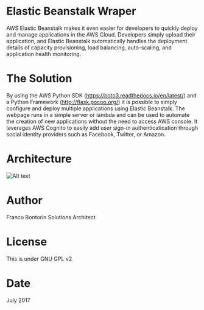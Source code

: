 # Elastic Beanstalk Wraper

AWS Elastic Beanstalk makes it even easier for developers to quickly deploy and manage applications in the AWS Cloud. Developers simply upload their application, and Elastic Beanstalk automatically handles the deployment details of capacity provisioning, load balancing, auto-scaling, and application health monitoring.

# The Solution

By using the AWS Python SDK (https://boto3.readthedocs.io/en/latest/) and a Python Framework (http://flask.pocoo.org/) it is possible to simply configure and deploy multiple applications using Elastic Beanstalk. The webpage runs in a simple server or lambda and can be used to automate the creation of new applications without the need to access AWS console. It leverages AWS Cognito to easily add user sign-in authenticatication through social identity providers such as Facebook, Twitter, or Amazon.


# Architecture

![Alt text](https://s3.amazonaws.com/bontorin/aws-eb-wrapper-arch.png "Architecture")

# Author

Franco Bontorin 
Solutions Architect

# License

This is under GNU GPL v2

# Date

July 2017
